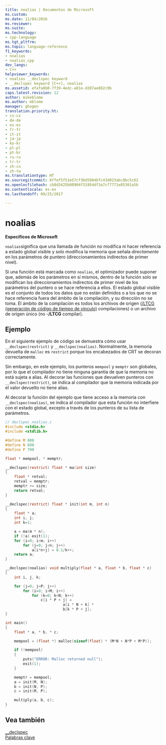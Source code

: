 ```yaml
---
title: noalias | Documentos de Microsoft
ms.custom: 
ms.date: 11/04/2016
ms.reviewer: 
ms.suite: 
ms.technology:
- cpp-language
ms.tgt_pltfrm: 
ms.topic: language-reference
f1_keywords:
- noalias
- noalias_cpp
dev_langs:
- C++
helpviewer_keywords:
- noalias __declspec keyword
- __declspec keyword [C++], noalias
ms.assetid: efafa8b0-7f39-4edc-a81e-d287ae882c9b
caps.latest.revision: 12
author: mikeblome
ms.author: mblome
manager: ghogen
translation.priority.ht:
- cs-cz
- de-de
- es-es
- fr-fr
- it-it
- ja-jp
- ko-kr
- pl-pl
- pt-br
- ru-ru
- tr-tr
- zh-cn
- zh-tw
ms.translationtype: HT
ms.sourcegitcommit: 6ffef5f51e57cf36d5984bfc43d023abc8bc5c62
ms.openlocfilehash: cb8d3425b08984f31954df3a7cf7771e85301a5b
ms.contentlocale: es-es
ms.lasthandoff: 09/25/2017

---
```

# <a name="noalias"></a>noalias

**Específicos de Microsoft**

`noalias`significa que una llamada de función no modifica ni hacer referencia a estado global visible y solo modifica la memoria que señala *directamente* en los parámetros de puntero (direccionamientos indirectos de primer nivel).

Si una función está marcada como `noalias`, el optimizador puede suponer que, además de los parámetros en sí mismos, dentro de la función solo se modifican los direccionamientos indirectos de primer nivel de los parámetros del puntero o se hace referencia a ellos. El estado global visible es el conjunto de todos los datos que no están definidos o a los que no se hace referencia fuera del ámbito de la compilación, y su dirección no se toma. El ámbito de la compilación es todos los archivos de origen ([/LTCG (generación de código de tiempo de vínculo)](../build/reference/ltcg-link-time-code-generation.md) compilaciones) o un archivo de origen único (no -**/LTCG** compilar).

## <a name="example"></a>Ejemplo

En el siguiente ejemplo de código se demuestra cómo usar `__declspec(restrict)` y `__declspec(noalias)`. Normalmente, la memoria devuelta de `malloc` es `restrict` porque los encabezados de CRT se decoran correctamente.

Sin embargo, en este ejemplo, los punteros `mempool` y `memptr` son globales, por lo que el compilador no tiene ninguna garantía de que la memoria no está sujeta a alias. Al decorar las funciones que devuelven punteros con `__declspec(restrict)`, se indica al compilador que la memoria indicada por el valor devuelto no tiene alias.

Al decorar la función del ejemplo que tiene acceso a la memoria con `__declspec(noalias)`, se indica al compilador que esta función no interfiere con el estado global, excepto a través de los punteros de su lista de parámetros.

```C
// declspec_noalias.c
#include <stdio.h>
#include <stdlib.h>

#define M 800
#define N 600
#define P 700

float * mempool, * memptr;

__declspec(restrict) float * ma(int size)
{
    float * retval;
    retval = memptr;
    memptr += size;
    return retval;
}

__declspec(restrict) float * init(int m, int n)
{
    float * a;
    int i, j;
    int k=1;

    a = ma(m * n);
    if (!a) exit(1);
    for (i=0; i<m; i++)
        for (j=0; j<n; j++)
            a[i*n+j] = 0.1/k++;
    return a;
}

__declspec(noalias) void multiply(float * a, float * b, float * c)
{
    int i, j, k;

    for (j=0; j<P; j++)
        for (i=0; i<M; i++)
            for (k=0; k<N; k++)
                c[i * P + j] =
                          a[i * N + k] *
                          b[k * P + j];
}

int main()
{
    float * a, * b, * c;

    mempool = (float *) malloc(sizeof(float) * (M*N + N*P + M*P));

    if (!mempool)
    {
        puts("ERROR: Malloc returned null");
        exit(1);
    }

    memptr = mempool;
    a = init(M, N);
    b = init(N, P);
    c = init(M, P);

    multiply(a, b, c);
}
```

## <a name="see-also"></a>Vea también

[__declspec](../cpp/declspec.md)  
[Palabras clave](../cpp/keywords-cpp.md)
